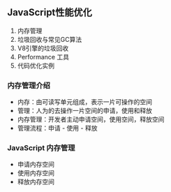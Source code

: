 ## JavaScript性能优化 ##
  1. 内存管理 
  2. 垃圾回收与常见GC算法 
  3. V8引擎的垃圾回收 
  4. Performance 工具
  5. 代码优化实例

### 内存管理介绍 ###
  - 内存：由可读写单元组成，表示一片可操作的空间
  - 管理：人为的去操作一片空间的申请，使用和释放
  - 内存管理：开发者主动申请空间，使用空间，释放空间
  - 管理流程：申请 - 使用 - 释放

### JavaScript 内存管理
  - 申请内存空间
  - 使用内存空间
  - 释放内存空间
  